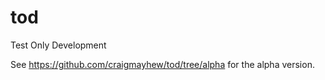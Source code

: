 tod
===

Test Only Development


See https://github.com/craigmayhew/tod/tree/alpha for the alpha version.
